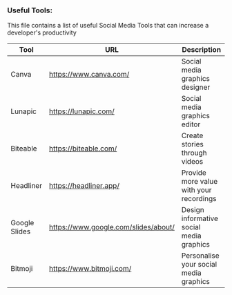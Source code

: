 ### Useful Tools:
This file contains a list of useful Social Media Tools that can increase a developer's productivity

| Tool          | URL                                  | Description                              |
|---------------|--------------------------------------|------------------------------------------|
| Canva         | https://www.canva.com/               | Social media graphics designer           |
| Lunapic       | https://lunapic.com/                 | Social media graphics editor             |
| Biteable      | https://biteable.com/                | Create stories through videos            |
| Headliner     | https://headliner.app/               | Provide more value with your recordings  |
| Google Slides | https://www.google.com/slides/about/ | Design informative social media graphics |
| Bitmoji       | https://www.bitmoji.com/             | Personalise your social media graphics   |
